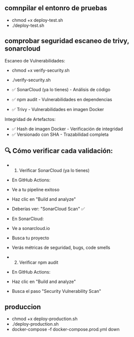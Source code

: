 ## comnpilar el entonro de pruebas
-  chmod +x deploy-test.sh
- ./deploy-test.sh
## comprobar seguridad escaneo de trivy, sonarcloud 
Escaneo de Vulnerabilidades:
- chmod +x verify-security.sh
- ./verify-security.sh


- ✅ SonarCloud (ya lo tienes) - Análisis de código
- ✅ npm audit - Vulnerabilidades en dependencias
- ✅ Trivy - Vulnerabilidades en imagen Docker

Integridad de Artefactos:

- ✅ Hash de imagen Docker - Verificación de integridad
- ✅ Versionado con SHA - Trazabilidad completa
## 🔍 Cómo verificar cada validación:
- 1. Verificar SonarCloud (ya lo tienes)
- En GitHub Actions:

- Ve a tu pipeline exitoso
- Haz clic en "Build and analyze"
- Deberías ver: "SonarCloud Scan" ✅

- En SonarCloud:

- Ve a sonarcloud.io
- Busca tu proyecto
- Verás métricas de seguridad, bugs, code smells

- 2. Verificar npm audit
- En GitHub Actions:

- Haz clic en "Build and analyze"
- Busca el paso "Security Vulnerability Scan"

## produccion 

- chmod +x deploy-production.sh
- ./deploy-production.sh
- docker-compose -f docker-compose.prod.yml down

